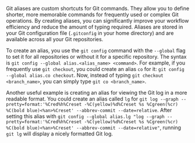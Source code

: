 Git aliases are custom shortcuts for Git commands. They allow you to define shorter, more memorable commands for frequently used or complex Git operations. By creating aliases, you can significantly improve your workflow efficiency and reduce the amount of typing required. Aliases are stored in your Git configuration file (`.gitconfig` in your home directory) and are available across all your Git repositories.

To create an alias, you use the `git config` command with the `--global` flag to set it for all repositories or without it for a specific repository. The syntax is `git config --global alias.<alias_name> <command>`. For example, if you frequently use `git checkout`, you could create an alias `co` for it: `git config --global alias.co checkout`. Now, instead of typing `git checkout <branch_name>`, you can simply type `git co <branch_name>`.

Another useful example is creating an alias for viewing the Git log in a more readable format. You could create an alias called `lg` for `git log --graph --pretty=format:'%Cred%h%Creset -%C(yellow)%d%Creset %s %Cgreen(%cr) %C(bold blue)<%an>%Creset' --abbrev-commit --date=relative`. After setting this alias with `git config --global alias.lg "log --graph --pretty=format:'%Cred%h%Creset -%C(yellow)%d%Creset %s %Cgreen(%cr) %C(bold blue)<%an>%Creset' --abbrev-commit --date=relative"`, running `git lg` will display a nicely formatted Git log.